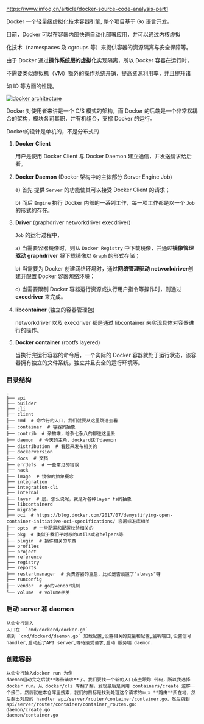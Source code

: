 https://www.infoq.cn/article/docker-source-code-analysis-part1

Docker 一个轻量级虚拟化技术容器引擎, 整个项目基于 Go 语言开发。
    
目前，Docker 可以在容器内部快速自动化部署应用，并可以通过内核虚拟

化技术（namespaces 及 cgroups 等）来提供容器的资源隔离与安全保障等。

由于 Docker 通过**操作系统层的虚拟化**实现隔离，所以 Docker 容器在运行时，

不需要类似虚拟机（VM）额外的操作系统开销，提高资源利用率，并且提升诸

如 IO 等方面的性能。

[![docker architecture](https://static001.infoq.cn/resource/image/41/22/41cdc2bdeff20221c67563d673335a22.jpg)](https://static001.infoq.cn/resource/image/41/22/41cdc2bdeff20221c67563d673335a22.jpg)

Docker 对使用者来讲是一个 C/S 模式的架构，而 Docker 的后端是一个非常松耦合的架构，模块各司其职，并有机组合，支撑 Docker 的运行。

Docker的设计是单机的，不是分布式的

1) **Docker Client**
   
   用户是使用 Docker Client 与 Docker Daemon 建立通信，并发送请求给后者。

2) **Docker Daemon**   (Docker 架构中的主体部分 Server Engine Job)
   
   a) 首先 提供 `Server` 的功能使其可以接受 Docker Client 的请求；
   
   b) 而后 `Engine` 执行 Docker 内部的一系列工作，每一项工作都是以一个 `Job` 的形式的存在。

3) **Driver**   (graphdriver networkdriver execdriver)
  
   `Job` 的运行过程中，
   
   a) 当需要容器镜像时，则从 `Docker Registry` 中下载镜像，并通过**镜像管理驱动 graphdriver** 将下载镜像以 `Graph` 的形式存储；
   
   b) 当需要为 Docker 创建网络环境时，通过**网络管理驱动 networkdriver**创建并配置 Docker 容器网络环境；
   
   c) 当需要限制 Docker 容器运行资源或执行用户指令等操作时，则通过 **execdriver** 来完成。

4) **libcontainer** (独立的容器管理包)
   
   networkdriver 以及 execdriver 都是通过 libcontainer 来实现具体对容器进行的操作。

5) **Docker container** (rootfs layered)
   
   当执行完运行容器的命令后，一个实际的 Docker 容器就处于运行状态，该容器拥有独立的文件系统，独立并且安全的运行环境等。


### 目录结构

```
.
├── api
├── builder
├── cli
├── client
├── cmd  # 命令行的入口，我们就要从这里跳进去看
├── container  # 容器的抽象
├── contrib  # 杂物堆，啥杂七杂八的都往这里丢
├── daemon  # 今天的主角，dockerd这个daemon
├── distribution  # 看起来发布相关的
├── dockerversion
├── docs  # 文档
├── errdefs  # 一些常见的错误
├── hack
├── image  # 镜像的抽象概念
├── integration
├── integration-cli
├── internal
├── layer  # 层。怎么说呢，就是对各种layer fs的抽象
├── libcontainerd
├── migrate
├── oci  # https://blog.docker.com/2017/07/demystifying-open-container-initiative-oci-specifications/ 容器标准库相关
├── opts  # 一些配置和配置校验相关的
├── pkg  # 类似于我们平时写的utils或者helpers等
├── plugin  # 插件相关的东西
├── profiles
├── project
├── reference
├── registry
├── reports
├── restartmanager  # 负责容器的重启，比如是否设置了"always"呀
├── runconfig
├── vendor  # go的vendor机制
└── volume  # volume相关
```


### 启动 server 和 daemon

    从命令行进入
    入口在  `cmd/dockerd/docker.go`
    跳到 `cmd/dockerd/daemon.go` 加载配置,设置相关的变量和配置,监听端口,设置信号handler,启动起了API server,等待接受请求,启动 服务端 daemon.


### 创建容器

    以命令行输入docker run 为例
    daemon启动完之后就**等待请求**了。我们要找一个新的入口点去跟踪 代码，所以我选择 docker run。从 docker/cli 库翻了翻，发现最后是调用 containers/create 这样一个接口。然后就在本仓库里搜索，我们的目标是找到处理这个请求的mux **路由**所在地，然后翻出对应的 handler api/server/router/container/container.go，然后跳到 api/server/router/container/container_routes.go:
    daemon/create.go
    daemon/container.go
